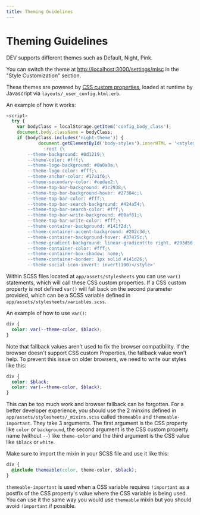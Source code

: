 ```yaml
---
title: Theming Guidelines
---
```


# Theming Guidelines

DEV supports different themes such as Default, Night, Pink.

You can switch the theme at <http://localhost:3000/settings/misc> in the "Style Customization" section.

These themes are powered by [CSS custom properties](https://developer.mozilla.org/en-US/docs/Web/CSS/Using_CSS_custom_properties), loaded at runtime by Javascript via `layouts/_user_config.html.erb`.

An example of how it works:

```javascript
<script>
  try {
    var bodyClass = localStorage.getItem('config_body_class');
    document.body.className = bodyClass;
    if (bodyClass.includes('night-theme')) {
            document.getElementById('body-styles').innerHTML = '<style>\
              :root {\
        --theme-background: #0d1219;\
        --theme-color: #fff;\
        --theme-logo-background: #0a0a0a;\
        --theme-logo-color: #fff;\
        --theme-anchor-color: #17a1f6;\
        --theme-secondary-color: #cedae2;\
        --theme-top-bar-background: #1c2938;\
        --theme-top-bar-background-hover: #27384c;\
        --theme-top-bar-color: #fff;\
        --theme-top-bar-search-background: #424a54;\
        --theme-top-bar-search-color: #fff;\
        --theme-top-bar-write-background: #00af81;\
        --theme-top-bar-write-color: #fff;\
        --theme-container-background: #141f2d;\
        --theme-container-accent-background: #202c3d;\
        --theme-container-background-hover: #37475c;\
        --theme-gradient-background: linear-gradient(to right, #293d56 8%, #282833 18%, #293d56 33%);\
        --theme-container-color: #fff;\
        --theme-container-box-shadow: none;\
        --theme-container-border: 1px solid #141d26;\
        --theme-social-icon-invert: invert(100)</style>'
```

Within SCSS files located at `app/assets/stylesheets` you can use `var()` statements, which will call these CSS custom properties. If a CSS custom property is not defined `var()` will fall back on the second parameter provided, which can be a SCSS variable defined in `app/assets/stylesheets/variables.scss`.

An example of how to use `var()`:

```scss
div {
  color: var(--theme-color, $black);
}
```

Note that fallback values aren't used to fix the browser compatibility. If the browser doesn't support CSS custom Properties, the fallback value won't help. To prevent this issue on older browsers, we need to write our styles like this:

```scss
div {
  color: $black;
  color: var(--theme-color, $black);
}
```

This can be too much work and browser fallback can be forgotten. For a better developer experience, you should use the 2 minxins defined in `app/assets/stylesheets/_mixins.scss` called `themeable` and `themeable-important`. They take 3 arguments. The first argument is the CSS property like `color` or `background`, the second argument is the CSS custom property name (without `--`) like `theme-color` and the third argument is the CSS value like `$black` or `white`.

Make sure to import the mixin in your SCSS file and use it like this:

```scss
div {
  @include themeable(color, theme-color, $black);
}
```

`themeable-important` is used when a CSS variable requires `!important` as a postfix of the CSS property's value where the CSS variable is being used. You can use it the same way you would use `themeable` mixin but you should avoid `!important` if possible.
